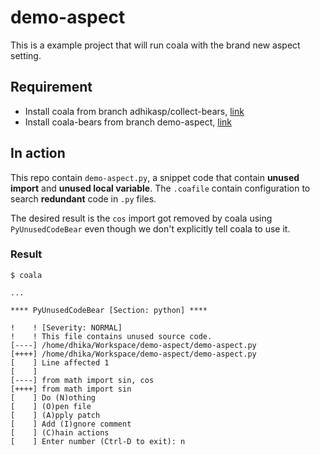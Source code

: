 # demo-aspect

This is a example project that will run coala with the brand new aspect
setting.

## Requirement

- Install coala from branch adhikasp/collect-bears, [link](https://github.com/adhikasp/coala/tree/adhikasp/collect-bears)
- Install coala-bears from branch demo-aspect, [link](https://github.com/adhikasp/coala-bears/tree/demo-aspect)

## In action

This repo contain `demo-aspect.py`, a snippet code that contain
**unused import** and **unused local variable**. The `.coafile` contain
configuration to search **redundant** code in `.py` files.

The desired result is the `cos` import got removed by coala using
`PyUnusedCodeBear` even though we don't explicitly tell coala to use it.

### Result

```
$ coala

...

**** PyUnusedCodeBear [Section: python] ****

!    ! [Severity: NORMAL]
!    ! This file contains unused source code.
[----] /home/dhika/Workspace/demo-aspect/demo-aspect.py
[++++] /home/dhika/Workspace/demo-aspect/demo-aspect.py
[    ] Line affected 1
[    ] 
[----] from math import sin, cos
[++++] from math import sin
[    ] Do (N)othing
[    ] (O)pen file
[    ] (A)pply patch
[    ] Add (I)gnore comment
[    ] (C)hain actions
[    ] Enter number (Ctrl-D to exit): n
```